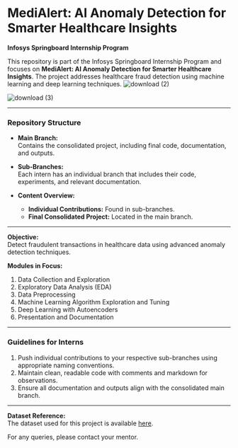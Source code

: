 
# MediAlert: AI Anomaly Detection for Smarter Healthcare Insights  


**Infosys Springboard Internship Program**  

This repository is part of the Infosys Springboard Internship Program and focuses on **MediAlert: AI Anomaly Detection for Smarter Healthcare Insights**. The project addresses healthcare fraud detection using machine learning and deep learning techniques.
![download (2)](https://github.com/user-attachments/assets/306f5ab0-412d-4888-a3d5-117488a8f65d)

![download (3)](https://github.com/user-attachments/assets/d986c973-1875-4490-8be5-6644b054ba4d)


---

### **Repository Structure**  

- **Main Branch:**  
  Contains the consolidated project, including final code, documentation, and outputs.  

- **Sub-Branches:**  
  Each intern has an individual branch that includes their code, experiments, and relevant documentation.  

- **Content Overview:**  
  - **Individual Contributions:** Found in sub-branches.  
  - **Final Consolidated Project:** Located in the main branch.  

---

**Objective:**  
Detect fraudulent transactions in healthcare data using advanced anomaly detection techniques.  

**Modules in Focus:**  
1. Data Collection and Exploration  
2. Exploratory Data Analysis (EDA)  
3. Data Preprocessing  
4. Machine Learning Algorithm Exploration and Tuning  
5. Deep Learning with Autoencoders  
6. Presentation and Documentation  

---

### **Guidelines for Interns**  

1. Push individual contributions to your respective sub-branches using appropriate naming conventions.  
2. Maintain clean, readable code with comments and markdown for observations.  
3. Ensure all documentation and outputs align with the consolidated main branch.  

---

**Dataset Reference:**  
The dataset used for this project is available [here](https://www.kaggle.com/datasets/tamilsel/healthcare-providers-data).  

For any queries, please contact your mentor.  
